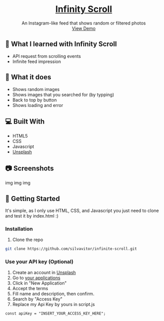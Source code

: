 <p align="center">
  <a href="https://github.com/silvavitor/infinity-scroll">
    <h1 align="center">Infinity Scroll</h1>
  </a>
  
  <p align="center">
    An Instagram-like feed that shows random or filtered photos
    <br />
    <a href="https://silvavitor.github.io/infinite-scroll/">View Demo</a>
  </p>
</p>

## :bookmark_tabs: What I learned with Infinity Scroll

* API request from scrolling events
* Infinite feed impression

## :mag_right: What it does

* Shows random images
* Shows images that you searched for (by typping)
* Back to top by button
* Shows loading and error

## :computer: Built With
* HTML5
* CSS
* Javascript
* [Unsplash](https://unsplash.com/developers)

## :camera: Screenshots
img 
img
img

## :checkered_flag: Getting Started

It's simple, as I only use HTML, CSS, and Javascript you just need to clone and test it by index.html :)

### Installation

1. Clone the repo
```sh
git clone https://github.com/silvavitor/infinite-scroll.git
```

### Use your API key (Optional)
1. Create an account in [Unsplash](https://unsplash.com/join)
2. Go to [your applications](https://unsplash.com/oauth/applications)
3. Click in "New Application"
4. Accept the terms
5. Fill name and description, then confirm.
6. Search by "Access Key"
7. Replace my Api Key by yours in script.js

```JS
const apiKey = "INSERT_YOUR_ACCESS_KEY_HERE";
```
